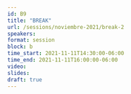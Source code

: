 ```yaml
---
id: B9
title: "BREAK"
url: /sessions/noviembre-2021/break-2
speakers:
format: session
block: b
time_start: 2021-11-11T14:30:00-06:00
time_end: 2021-11-11T16:00:00-06:00
video:
slides:
draft: true
---
```

